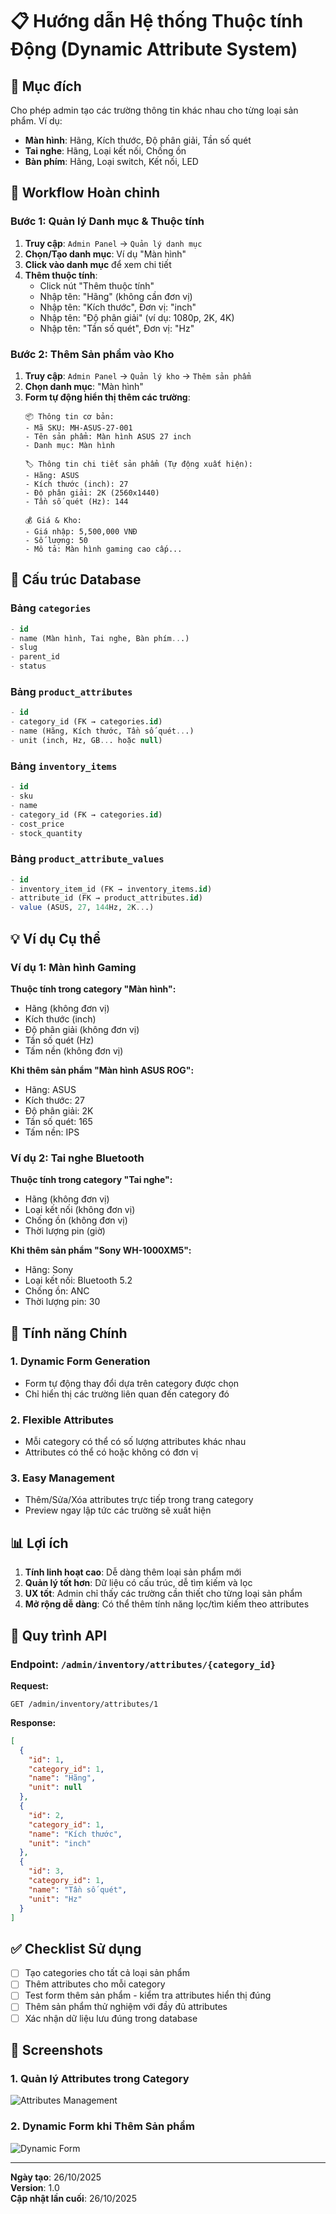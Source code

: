 # 📋 Hướng dẫn Hệ thống Thuộc tính Động (Dynamic Attribute System)

## 🎯 Mục đích
Cho phép admin tạo các trường thông tin khác nhau cho từng loại sản phẩm. Ví dụ:
- **Màn hình**: Hãng, Kích thước, Độ phân giải, Tần số quét
- **Tai nghe**: Hãng, Loại kết nối, Chống ồn
- **Bàn phím**: Hãng, Loại switch, Kết nối, LED

## 📝 Workflow Hoàn chỉnh

### Bước 1: Quản lý Danh mục & Thuộc tính
1. **Truy cập**: `Admin Panel` → `Quản lý danh mục`
2. **Chọn/Tạo danh mục**: Ví dụ "Màn hình"
3. **Click vào danh mục** để xem chi tiết
4. **Thêm thuộc tính**:
   - Click nút "Thêm thuộc tính"
   - Nhập tên: "Hãng" (không cần đơn vị)
   - Nhập tên: "Kích thước", Đơn vị: "inch"
   - Nhập tên: "Độ phân giải" (ví dụ: 1080p, 2K, 4K)
   - Nhập tên: "Tần số quét", Đơn vị: "Hz"

### Bước 2: Thêm Sản phẩm vào Kho
1. **Truy cập**: `Admin Panel` → `Quản lý kho` → `Thêm sản phẩm`
2. **Chọn danh mục**: "Màn hình"
3. **Form tự động hiển thị thêm các trường**:
   ```
   📦 Thông tin cơ bản:
   - Mã SKU: MH-ASUS-27-001
   - Tên sản phẩm: Màn hình ASUS 27 inch
   - Danh mục: Màn hình
   
   🏷️ Thông tin chi tiết sản phẩm (Tự động xuất hiện):
   - Hãng: ASUS
   - Kích thước (inch): 27
   - Độ phân giải: 2K (2560x1440)
   - Tần số quét (Hz): 144
   
   💰 Giá & Kho:
   - Giá nhập: 5,500,000 VNĐ
   - Số lượng: 50
   - Mô tả: Màn hình gaming cao cấp...
   ```

## 🔧 Cấu trúc Database

### Bảng `categories`
```sql
- id
- name (Màn hình, Tai nghe, Bàn phím...)
- slug
- parent_id
- status
```

### Bảng `product_attributes`
```sql
- id
- category_id (FK → categories.id)
- name (Hãng, Kích thước, Tần số quét...)
- unit (inch, Hz, GB... hoặc null)
```

### Bảng `inventory_items`
```sql
- id
- sku
- name
- category_id (FK → categories.id)
- cost_price
- stock_quantity
```

### Bảng `product_attribute_values`
```sql
- id
- inventory_item_id (FK → inventory_items.id)
- attribute_id (FK → product_attributes.id)
- value (ASUS, 27, 144Hz, 2K...)
```

## 💡 Ví dụ Cụ thể

### Ví dụ 1: Màn hình Gaming
**Thuộc tính trong category "Màn hình":**
- Hãng (không đơn vị)
- Kích thước (inch)
- Độ phân giải (không đơn vị)
- Tần số quét (Hz)
- Tấm nền (không đơn vị)

**Khi thêm sản phẩm "Màn hình ASUS ROG":**
- Hãng: ASUS
- Kích thước: 27
- Độ phân giải: 2K
- Tần số quét: 165
- Tấm nền: IPS

### Ví dụ 2: Tai nghe Bluetooth
**Thuộc tính trong category "Tai nghe":**
- Hãng (không đơn vị)
- Loại kết nối (không đơn vị)
- Chống ồn (không đơn vị)
- Thời lượng pin (giờ)

**Khi thêm sản phẩm "Sony WH-1000XM5":**
- Hãng: Sony
- Loại kết nối: Bluetooth 5.2
- Chống ồn: ANC
- Thời lượng pin: 30

## 🚀 Tính năng Chính

### 1. Dynamic Form Generation
- Form tự động thay đổi dựa trên category được chọn
- Chỉ hiển thị các trường liên quan đến category đó

### 2. Flexible Attributes
- Mỗi category có thể có số lượng attributes khác nhau
- Attributes có thể có hoặc không có đơn vị

### 3. Easy Management
- Thêm/Sửa/Xóa attributes trực tiếp trong trang category
- Preview ngay lập tức các trường sẽ xuất hiện

## 📊 Lợi ích

1. **Tính linh hoạt cao**: Dễ dàng thêm loại sản phẩm mới
2. **Quản lý tốt hơn**: Dữ liệu có cấu trúc, dễ tìm kiếm và lọc
3. **UX tốt**: Admin chỉ thấy các trường cần thiết cho từng loại sản phẩm
4. **Mở rộng dễ dàng**: Có thể thêm tính năng lọc/tìm kiếm theo attributes

## 🔄 Quy trình API

### Endpoint: `/admin/inventory/attributes/{category_id}`
**Request:**
```
GET /admin/inventory/attributes/1
```

**Response:**
```json
[
  {
    "id": 1,
    "category_id": 1,
    "name": "Hãng",
    "unit": null
  },
  {
    "id": 2,
    "category_id": 1,
    "name": "Kích thước",
    "unit": "inch"
  },
  {
    "id": 3,
    "category_id": 1,
    "name": "Tần số quét",
    "unit": "Hz"
  }
]
```

## ✅ Checklist Sử dụng

- [ ] Tạo categories cho tất cả loại sản phẩm
- [ ] Thêm attributes cho mỗi category
- [ ] Test form thêm sản phẩm - kiểm tra attributes hiển thị đúng
- [ ] Thêm sản phẩm thử nghiệm với đầy đủ attributes
- [ ] Xác nhận dữ liệu lưu đúng trong database

## 🎨 Screenshots

### 1. Quản lý Attributes trong Category
![Attributes Management](docs/attributes-management.png)

### 2. Dynamic Form khi Thêm Sản phẩm
![Dynamic Form](docs/dynamic-form.png)

---

**Ngày tạo**: 26/10/2025  
**Version**: 1.0  
**Cập nhật lần cuối**: 26/10/2025
